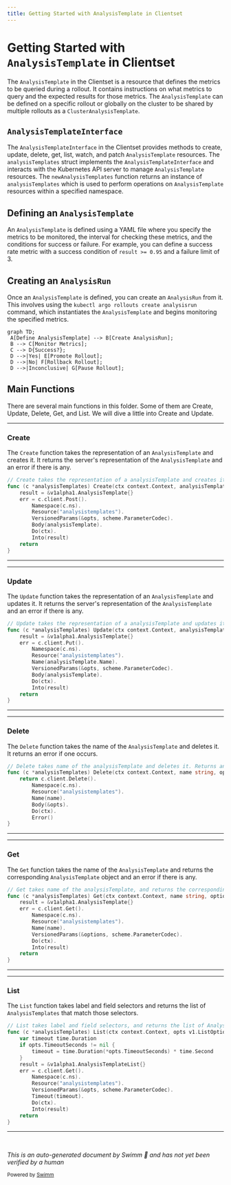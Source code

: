 ```yaml
---
title: Getting Started with AnalysisTemplate in Clientset
---
```

# Getting Started with <SwmToken path="pkg/client/clientset/versioned/typed/rollouts/v1alpha1/analysistemplate.go" pos="67:36:36" line-data="func (c *analysisTemplates) Get(ctx context.Context, name string, options v1.GetOptions) (result *v1alpha1.AnalysisTemplate, err error) {">`AnalysisTemplate`</SwmToken> in Clientset

The <SwmToken path="pkg/client/clientset/versioned/typed/rollouts/v1alpha1/analysistemplate.go" pos="67:36:36" line-data="func (c *analysisTemplates) Get(ctx context.Context, name string, options v1.GetOptions) (result *v1alpha1.AnalysisTemplate, err error) {">`AnalysisTemplate`</SwmToken> in the Clientset is a resource that defines the metrics to be queried during a rollout. It contains instructions on what metrics to query and the expected results for those metrics. The <SwmToken path="pkg/client/clientset/versioned/typed/rollouts/v1alpha1/analysistemplate.go" pos="67:36:36" line-data="func (c *analysisTemplates) Get(ctx context.Context, name string, options v1.GetOptions) (result *v1alpha1.AnalysisTemplate, err error) {">`AnalysisTemplate`</SwmToken> can be defined on a specific rollout or globally on the cluster to be shared by multiple rollouts as a <SwmToken path="pkg/apis/rollouts/v1alpha1/analysis_types.go" pos="19:2:2" line-data="type ClusterAnalysisTemplate struct {">`ClusterAnalysisTemplate`</SwmToken>.

## <SwmToken path="pkg/client/clientset/versioned/typed/rollouts/v1alpha1/analysistemplate.go" pos="33:16:16" line-data="// AnalysisTemplatesGetter has a method to return a AnalysisTemplateInterface.">`AnalysisTemplateInterface`</SwmToken>

The <SwmToken path="pkg/client/clientset/versioned/typed/rollouts/v1alpha1/analysistemplate.go" pos="33:16:16" line-data="// AnalysisTemplatesGetter has a method to return a AnalysisTemplateInterface.">`AnalysisTemplateInterface`</SwmToken> in the Clientset provides methods to create, update, delete, get, list, watch, and patch <SwmToken path="pkg/client/clientset/versioned/typed/rollouts/v1alpha1/analysistemplate.go" pos="67:36:36" line-data="func (c *analysisTemplates) Get(ctx context.Context, name string, options v1.GetOptions) (result *v1alpha1.AnalysisTemplate, err error) {">`AnalysisTemplate`</SwmToken> resources. The <SwmToken path="pkg/client/clientset/versioned/typed/rollouts/v1alpha1/analysistemplate.go" pos="67:6:6" line-data="func (c *analysisTemplates) Get(ctx context.Context, name string, options v1.GetOptions) (result *v1alpha1.AnalysisTemplate, err error) {">`analysisTemplates`</SwmToken> struct implements the <SwmToken path="pkg/client/clientset/versioned/typed/rollouts/v1alpha1/analysistemplate.go" pos="33:16:16" line-data="// AnalysisTemplatesGetter has a method to return a AnalysisTemplateInterface.">`AnalysisTemplateInterface`</SwmToken> and interacts with the Kubernetes API server to manage <SwmToken path="pkg/client/clientset/versioned/typed/rollouts/v1alpha1/analysistemplate.go" pos="67:36:36" line-data="func (c *analysisTemplates) Get(ctx context.Context, name string, options v1.GetOptions) (result *v1alpha1.AnalysisTemplate, err error) {">`AnalysisTemplate`</SwmToken> resources. The <SwmToken path="pkg/client/clientset/versioned/typed/rollouts/v1alpha1/analysistemplate.go" pos="58:2:2" line-data="// newAnalysisTemplates returns a AnalysisTemplates">`newAnalysisTemplates`</SwmToken> function returns an instance of <SwmToken path="pkg/client/clientset/versioned/typed/rollouts/v1alpha1/analysistemplate.go" pos="67:6:6" line-data="func (c *analysisTemplates) Get(ctx context.Context, name string, options v1.GetOptions) (result *v1alpha1.AnalysisTemplate, err error) {">`analysisTemplates`</SwmToken> which is used to perform operations on <SwmToken path="pkg/client/clientset/versioned/typed/rollouts/v1alpha1/analysistemplate.go" pos="67:36:36" line-data="func (c *analysisTemplates) Get(ctx context.Context, name string, options v1.GetOptions) (result *v1alpha1.AnalysisTemplate, err error) {">`AnalysisTemplate`</SwmToken> resources within a specified namespace.

## Defining an <SwmToken path="pkg/client/clientset/versioned/typed/rollouts/v1alpha1/analysistemplate.go" pos="67:36:36" line-data="func (c *analysisTemplates) Get(ctx context.Context, name string, options v1.GetOptions) (result *v1alpha1.AnalysisTemplate, err error) {">`AnalysisTemplate`</SwmToken>

An <SwmToken path="pkg/client/clientset/versioned/typed/rollouts/v1alpha1/analysistemplate.go" pos="67:36:36" line-data="func (c *analysisTemplates) Get(ctx context.Context, name string, options v1.GetOptions) (result *v1alpha1.AnalysisTemplate, err error) {">`AnalysisTemplate`</SwmToken> is defined using a YAML file where you specify the metrics to be monitored, the interval for checking these metrics, and the conditions for success or failure. For example, you can define a success rate metric with a success condition of <SwmToken path="pkg/client/clientset/versioned/typed/rollouts/v1alpha1/analysistemplate.go" pos="67:31:31" line-data="func (c *analysisTemplates) Get(ctx context.Context, name string, options v1.GetOptions) (result *v1alpha1.AnalysisTemplate, err error) {">`result`</SwmToken>` >= 0.95` and a failure limit of 3.

## Creating an <SwmToken path="pkg/apis/rollouts/v1alpha1/analysis_types.go" pos="367:2:2" line-data="type AnalysisRun struct {">`AnalysisRun`</SwmToken>

Once an <SwmToken path="pkg/client/clientset/versioned/typed/rollouts/v1alpha1/analysistemplate.go" pos="67:36:36" line-data="func (c *analysisTemplates) Get(ctx context.Context, name string, options v1.GetOptions) (result *v1alpha1.AnalysisTemplate, err error) {">`AnalysisTemplate`</SwmToken> is defined, you can create an <SwmToken path="pkg/apis/rollouts/v1alpha1/analysis_types.go" pos="367:2:2" line-data="type AnalysisRun struct {">`AnalysisRun`</SwmToken> from it. This involves using the `kubectl `<SwmToken path="pkg/client/clientset/versioned/typed/rollouts/v1alpha1/analysistemplate.go" pos="25:10:10" line-data="	v1alpha1 &quot;github.com/argoproj/argo-rollouts/pkg/apis/rollouts/v1alpha1&quot;">`argo`</SwmToken>` `<SwmToken path="pkg/client/clientset/versioned/typed/rollouts/v1alpha1/rollout.go" pos="54:2:2" line-data="type rollouts struct {">`rollouts`</SwmToken>` `<SwmToken path="utils/ingress/wrapper.go" pos="507:9:9" line-data="func (w *IngressWrap) create(ctx context.Context, namespace string, ingress *v1.Ingress, opts metav1.CreateOptions) (*Ingress, error) {">`create`</SwmToken>` analysisrun` command, which instantiates the <SwmToken path="pkg/client/clientset/versioned/typed/rollouts/v1alpha1/analysistemplate.go" pos="67:36:36" line-data="func (c *analysisTemplates) Get(ctx context.Context, name string, options v1.GetOptions) (result *v1alpha1.AnalysisTemplate, err error) {">`AnalysisTemplate`</SwmToken> and begins monitoring the specified metrics.

```mermaid
graph TD;
 A[Define AnalysisTemplate] --> B[Create AnalysisRun];
 B --> C[Monitor Metrics];
 C --> D{Success?};
 D -->|Yes| E[Promote Rollout];
 D -->|No| F[Rollback Rollout];
 D -->|Inconclusive| G[Pause Rollout];
```

## Main Functions

There are several main functions in this folder. Some of them are Create, Update, Delete, Get, and List. We will dive a little into Create and Update.

<SwmSnippet path="/pkg/client/clientset/versioned/typed/rollouts/v1alpha1/analysistemplate.go" line="111">

---

### Create

The <SwmToken path="pkg/client/clientset/versioned/typed/rollouts/v1alpha1/analysistemplate.go" pos="111:2:2" line-data="// Create takes the representation of a analysisTemplate and creates it.  Returns the server&#39;s representation of the analysisTemplate, and an error, if there is any.">`Create`</SwmToken> function takes the representation of an <SwmToken path="pkg/client/clientset/versioned/typed/rollouts/v1alpha1/analysistemplate.go" pos="112:23:23" line-data="func (c *analysisTemplates) Create(ctx context.Context, analysisTemplate *v1alpha1.AnalysisTemplate, opts v1.CreateOptions) (result *v1alpha1.AnalysisTemplate, err error) {">`AnalysisTemplate`</SwmToken> and creates it. It returns the server's representation of the <SwmToken path="pkg/client/clientset/versioned/typed/rollouts/v1alpha1/analysistemplate.go" pos="112:23:23" line-data="func (c *analysisTemplates) Create(ctx context.Context, analysisTemplate *v1alpha1.AnalysisTemplate, opts v1.CreateOptions) (result *v1alpha1.AnalysisTemplate, err error) {">`AnalysisTemplate`</SwmToken> and an error if there is any.

```go
// Create takes the representation of a analysisTemplate and creates it.  Returns the server's representation of the analysisTemplate, and an error, if there is any.
func (c *analysisTemplates) Create(ctx context.Context, analysisTemplate *v1alpha1.AnalysisTemplate, opts v1.CreateOptions) (result *v1alpha1.AnalysisTemplate, err error) {
	result = &v1alpha1.AnalysisTemplate{}
	err = c.client.Post().
		Namespace(c.ns).
		Resource("analysistemplates").
		VersionedParams(&opts, scheme.ParameterCodec).
		Body(analysisTemplate).
		Do(ctx).
		Into(result)
	return
}
```

---

</SwmSnippet>

<SwmSnippet path="/pkg/client/clientset/versioned/typed/rollouts/v1alpha1/analysistemplate.go" line="124">

---

### Update

The <SwmToken path="pkg/client/clientset/versioned/typed/rollouts/v1alpha1/analysistemplate.go" pos="124:2:2" line-data="// Update takes the representation of a analysisTemplate and updates it. Returns the server&#39;s representation of the analysisTemplate, and an error, if there is any.">`Update`</SwmToken> function takes the representation of an <SwmToken path="pkg/client/clientset/versioned/typed/rollouts/v1alpha1/analysistemplate.go" pos="125:23:23" line-data="func (c *analysisTemplates) Update(ctx context.Context, analysisTemplate *v1alpha1.AnalysisTemplate, opts v1.UpdateOptions) (result *v1alpha1.AnalysisTemplate, err error) {">`AnalysisTemplate`</SwmToken> and updates it. It returns the server's representation of the <SwmToken path="pkg/client/clientset/versioned/typed/rollouts/v1alpha1/analysistemplate.go" pos="125:23:23" line-data="func (c *analysisTemplates) Update(ctx context.Context, analysisTemplate *v1alpha1.AnalysisTemplate, opts v1.UpdateOptions) (result *v1alpha1.AnalysisTemplate, err error) {">`AnalysisTemplate`</SwmToken> and an error if there is any.

```go
// Update takes the representation of a analysisTemplate and updates it. Returns the server's representation of the analysisTemplate, and an error, if there is any.
func (c *analysisTemplates) Update(ctx context.Context, analysisTemplate *v1alpha1.AnalysisTemplate, opts v1.UpdateOptions) (result *v1alpha1.AnalysisTemplate, err error) {
	result = &v1alpha1.AnalysisTemplate{}
	err = c.client.Put().
		Namespace(c.ns).
		Resource("analysistemplates").
		Name(analysisTemplate.Name).
		VersionedParams(&opts, scheme.ParameterCodec).
		Body(analysisTemplate).
		Do(ctx).
		Into(result)
	return
}
```

---

</SwmSnippet>

<SwmSnippet path="/pkg/client/clientset/versioned/typed/rollouts/v1alpha1/analysistemplate.go" line="138">

---

### Delete

The <SwmToken path="pkg/client/clientset/versioned/typed/rollouts/v1alpha1/analysistemplate.go" pos="138:2:2" line-data="// Delete takes name of the analysisTemplate and deletes it. Returns an error if one occurs.">`Delete`</SwmToken> function takes the name of the <SwmToken path="pkg/client/clientset/versioned/typed/rollouts/v1alpha1/analysistemplate.go" pos="67:36:36" line-data="func (c *analysisTemplates) Get(ctx context.Context, name string, options v1.GetOptions) (result *v1alpha1.AnalysisTemplate, err error) {">`AnalysisTemplate`</SwmToken> and deletes it. It returns an error if one occurs.

```go
// Delete takes name of the analysisTemplate and deletes it. Returns an error if one occurs.
func (c *analysisTemplates) Delete(ctx context.Context, name string, opts v1.DeleteOptions) error {
	return c.client.Delete().
		Namespace(c.ns).
		Resource("analysistemplates").
		Name(name).
		Body(&opts).
		Do(ctx).
		Error()
}
```

---

</SwmSnippet>

<SwmSnippet path="/pkg/client/clientset/versioned/typed/rollouts/v1alpha1/analysistemplate.go" line="66">

---

### Get

The <SwmToken path="pkg/client/clientset/versioned/typed/rollouts/v1alpha1/analysistemplate.go" pos="66:2:2" line-data="// Get takes name of the analysisTemplate, and returns the corresponding analysisTemplate object, and an error if there is any.">`Get`</SwmToken> function takes the name of the <SwmToken path="pkg/client/clientset/versioned/typed/rollouts/v1alpha1/analysistemplate.go" pos="67:36:36" line-data="func (c *analysisTemplates) Get(ctx context.Context, name string, options v1.GetOptions) (result *v1alpha1.AnalysisTemplate, err error) {">`AnalysisTemplate`</SwmToken> and returns the corresponding <SwmToken path="pkg/client/clientset/versioned/typed/rollouts/v1alpha1/analysistemplate.go" pos="67:36:36" line-data="func (c *analysisTemplates) Get(ctx context.Context, name string, options v1.GetOptions) (result *v1alpha1.AnalysisTemplate, err error) {">`AnalysisTemplate`</SwmToken> object and an error if there is any.

```go
// Get takes name of the analysisTemplate, and returns the corresponding analysisTemplate object, and an error if there is any.
func (c *analysisTemplates) Get(ctx context.Context, name string, options v1.GetOptions) (result *v1alpha1.AnalysisTemplate, err error) {
	result = &v1alpha1.AnalysisTemplate{}
	err = c.client.Get().
		Namespace(c.ns).
		Resource("analysistemplates").
		Name(name).
		VersionedParams(&options, scheme.ParameterCodec).
		Do(ctx).
		Into(result)
	return
}
```

---

</SwmSnippet>

<SwmSnippet path="/pkg/client/clientset/versioned/typed/rollouts/v1alpha1/analysistemplate.go" line="79">

---

### List

The `List` function takes label and field selectors and returns the list of <SwmToken path="pkg/client/clientset/versioned/typed/rollouts/v1alpha1/analysistemplate.go" pos="79:25:25" line-data="// List takes label and field selectors, and returns the list of AnalysisTemplates that match those selectors.">`AnalysisTemplates`</SwmToken> that match those selectors.

```go
// List takes label and field selectors, and returns the list of AnalysisTemplates that match those selectors.
func (c *analysisTemplates) List(ctx context.Context, opts v1.ListOptions) (result *v1alpha1.AnalysisTemplateList, err error) {
	var timeout time.Duration
	if opts.TimeoutSeconds != nil {
		timeout = time.Duration(*opts.TimeoutSeconds) * time.Second
	}
	result = &v1alpha1.AnalysisTemplateList{}
	err = c.client.Get().
		Namespace(c.ns).
		Resource("analysistemplates").
		VersionedParams(&opts, scheme.ParameterCodec).
		Timeout(timeout).
		Do(ctx).
		Into(result)
	return
}
```

---

</SwmSnippet>

&nbsp;

*This is an auto-generated document by Swimm 🌊 and has not yet been verified by a human*

<SwmMeta version="3.0.0" repo-id="Z2l0aHViJTNBJTNBaW50dWl0LWFyZ28tcm9sbG91dHMtZGVtbyUzQSUzQVN3aW1tLURlbW8=" repo-name="intuit-argo-rollouts-demo"><sup>Powered by [Swimm](/)</sup></SwmMeta>
